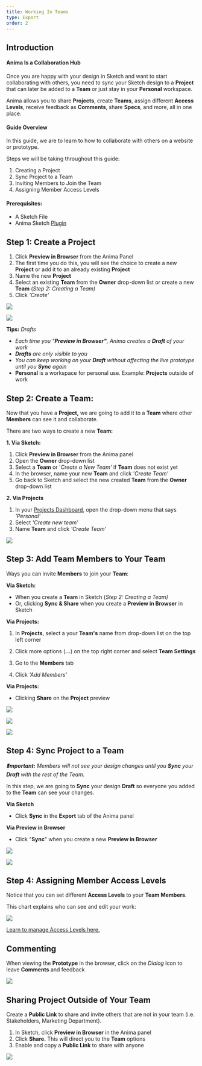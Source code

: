 ```yaml
---
title: Working In Teams
type: Export
order: 2
---
```

## Introduction

#### Anima Is a Collaboration Hub

Once you are happy with your design in Sketch and want to start collaborating with others, you need to sync your Sketch design to a **Project** that can later be added to a **Team** or just stay in your **Personal** workspace.

Anima allows you to share **Projects**, create **Teams**, assign different **Access Levels**, receive feedback as **Comments**, share **Specs**, and more, all in one place.

#### Guide Overview

In this guide, we are to learn to how to collaborate with others on a website or prototype.
  
Steps we will be taking throughout this guide:

1.  Creating a Project
2.  Sync Project to a Team
3.  Inviting Members to Join the Team
4.  Assigning Member Access Levels

#### Prerequisites:

-   A Sketch File
-   Anima Sketch [Plugin](https://www.animaapp.com/)

## Step 1: Create a Project

1.  Click **Preview in Browser** from the Anima Panel
2.  The first time you do this, you will see the choice to create a new **Project** or add it to an already existing **Project**
3.  Name the new **Project**
4.  Select an existing **Team** from the **Owner** drop-down list or create a new **Team** (_Step 2: Creating a Team)_
5.  Click _'Create'_

![](https://downloads.intercomcdn.com/i/o/97593913/cb56f37afcd3418f30af1a9a/Screen+Shot+2019-01-17+at+11.38.48+AM.png)

![](https://downloads.intercomcdn.com/i/o/97051833/396813738dcde6d51c05a0d0/Screen+Shot+2019-01-15+at+11.44.07+AM.png)

**Tips:** _Drafts_

-   _Each time you "_**_Preview in Browser"_**_, Anima creates a_ **_Draft_** _of your work_
-   **_Drafts_** _are only visible to you_
-   _You can keep working on your_ **_Draft_** _without affecting the live prototype until you_ **_Sync_** _again_
-   **Personal** is a workspace for personal use.  Example: **Projects** outside of work

## Step 2: Create a Team:

Now that you have a **Project,** we are going to add it to a **Team** where other **Members** can see it and collaborate.

There are two ways to create a new **Team:**

**1. Via Sketch:**

1.  Click **Preview in Browser** from the Anima panel
2.  Open the **Owner** drop-down list
3.  Select a **Team** or '_Create a New Team'_ if **Team** does not exist yet
4.  In the browser, name your new **Team** and  click _'Create Team'_
5.  Go back to Sketch and select the new created **Team** from the **Owner** drop-down list

**2. Via Projects**

1.  In your [Projects Dashboard](https://projects.animaapp.com), open the drop-down menu that says _'Personal'_
2.  Select _'Create new team'_
3.  Name **Team** and click _'Create Team'_

![](https://downloads.intercomcdn.com/i/o/97605534/54aa612f6a5e2aee6dd4385d/Screen+Shot+2019-01-17+at+12.11.16+PM.png)

## Step 3: Add Team Members to Your Team

Ways you can invite **Members** to join your **Team**:

**Via Sketch:**

-   When you create a **Team** in Sketch (_Step 2: Creating a Team)_
-   Or, clicking **Sync & Share** when you create a **Preview in Browser** in Sketch

**Via Projects:**

1.  In **Projects**, select a your **Team's** name  from drop-down list on the top left corner  
    
2.  Click more options (**...**) on the top right corner and select **Team Settings**
3.  Go to the **Members** tab
4.  Click _'Add Members'_

**Via Projects:**

-   Clicking **Share** on the **Project** preview

![](https://downloads.intercomcdn.com/i/o/97622360/6b5dd38311b9ca85a5292d5d/Add+Member+Via+Sketch.png)

![](https://downloads.intercomcdn.com/i/o/97623368/7ac8513b14137ccce907667b/Screen+Shot+2019-01-17+at+1.20.12+PM.png)

![](https://downloads.intercomcdn.com/i/o/97629340/325ec5fcac0ea2747a60005f/Screen+Shot+2019-01-17+at+12.19.23+PM.png)

## Step 4: Sync Project to a Team

**_❗️Important:_** _Members will not see your design changes until you_ **_Sync_** _your_ **_Draft_** _with the rest of the Team._

In this step, we are going to **Sync** your design **Draft** so everyone you added to the **Team** can see your changes.

**Via Sketch**

-   Click **Sync** in the **Export** tab of the Anima panel

**Via Preview in Browser**

-   Click "**Sync**"  when you create a new **Preview in Browser**

![](https://downloads.intercomcdn.com/i/o/97630618/84e38976a70e09ba20b19513/Screen+Shot+2019-01-15+at+5.54.08+PM.png)

![](https://downloads.intercomcdn.com/i/o/97632358/d036b8ad116b44487d909988/Screen+Shot+2019-01-17+at+1.58.31+PM.png)

## Step 4: Assigning Member Access Levels

Notice that you can set different **Access Levels** to your **Team Members**.

This chart explains who can see and edit your work:

![](https://downloads.intercomcdn.com/i/o/97414691/56bd41a02ddecc619c8ec7e3/Access+Levels+Chart%402x.png)

[Learn to manage Access Levels here.](http://support.animaapp.com/designer-s-guide-to-anima/manage-access-levels-and-roles-in-a-team)

## Commenting

  When viewing the **Prototype** in the browser, click on the _Dialog_ Icon to leave **Comments** and feedback

![](https://downloads.intercomcdn.com/i/o/97106839/e25a24e000b60816ef40c779/Comment.gif)

## Sharing Project  Outside of Your Team

Create a **Public Link** to share and invite others that are not in your team (i.e. Stakeholders, Marketing Department).

1.  In Sketch, click **Preview in Browser** in the Anima panel
2.  Click **Share.** This will direct you to the **Team** options
3.  Enable and copy a **Public Link** to share with anyone

![](https://downloads.intercomcdn.com/i/o/97110805/c9d6739a33a2066b3ad01063/Public+link.gif)

